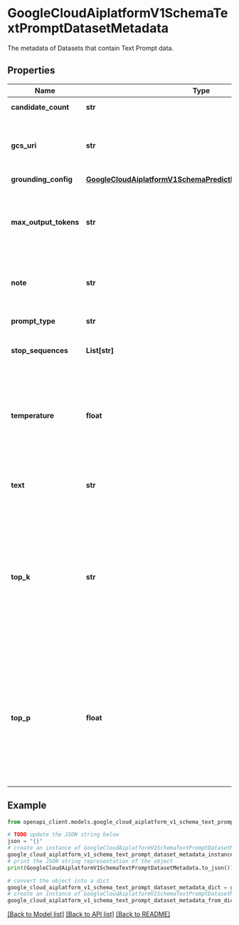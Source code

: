 # GoogleCloudAiplatformV1SchemaTextPromptDatasetMetadata

The metadata of Datasets that contain Text Prompt data.

## Properties

Name | Type | Description | Notes
------------ | ------------- | ------------- | -------------
**candidate_count** | **str** | Number of candidates. | [optional] 
**gcs_uri** | **str** | The Google Cloud Storage URI that stores the prompt data. | [optional] 
**grounding_config** | [**GoogleCloudAiplatformV1SchemaPredictParamsGroundingConfig**](GoogleCloudAiplatformV1SchemaPredictParamsGroundingConfig.md) |  | [optional] 
**max_output_tokens** | **str** | Value of the maximum number of tokens generated set when the dataset was saved. | [optional] 
**note** | **str** | User-created prompt note. Note size limit is 2KB. | [optional] 
**prompt_type** | **str** | Type of the prompt dataset. | [optional] 
**stop_sequences** | **List[str]** | Customized stop sequences. | [optional] 
**temperature** | **float** | Temperature value used for sampling set when the dataset was saved. This value is used to tune the degree of randomness. | [optional] 
**text** | **str** | The content of the prompt dataset. | [optional] 
**top_k** | **str** | Top K value set when the dataset was saved. This value determines how many candidates with highest probability from the vocab would be selected for each decoding step. | [optional] 
**top_p** | **float** | Top P value set when the dataset was saved. Given topK tokens for decoding, top candidates will be selected until the sum of their probabilities is topP. | [optional] 

## Example

```python
from openapi_client.models.google_cloud_aiplatform_v1_schema_text_prompt_dataset_metadata import GoogleCloudAiplatformV1SchemaTextPromptDatasetMetadata

# TODO update the JSON string below
json = "{}"
# create an instance of GoogleCloudAiplatformV1SchemaTextPromptDatasetMetadata from a JSON string
google_cloud_aiplatform_v1_schema_text_prompt_dataset_metadata_instance = GoogleCloudAiplatformV1SchemaTextPromptDatasetMetadata.from_json(json)
# print the JSON string representation of the object
print(GoogleCloudAiplatformV1SchemaTextPromptDatasetMetadata.to_json())

# convert the object into a dict
google_cloud_aiplatform_v1_schema_text_prompt_dataset_metadata_dict = google_cloud_aiplatform_v1_schema_text_prompt_dataset_metadata_instance.to_dict()
# create an instance of GoogleCloudAiplatformV1SchemaTextPromptDatasetMetadata from a dict
google_cloud_aiplatform_v1_schema_text_prompt_dataset_metadata_from_dict = GoogleCloudAiplatformV1SchemaTextPromptDatasetMetadata.from_dict(google_cloud_aiplatform_v1_schema_text_prompt_dataset_metadata_dict)
```
[[Back to Model list]](../README.md#documentation-for-models) [[Back to API list]](../README.md#documentation-for-api-endpoints) [[Back to README]](../README.md)


